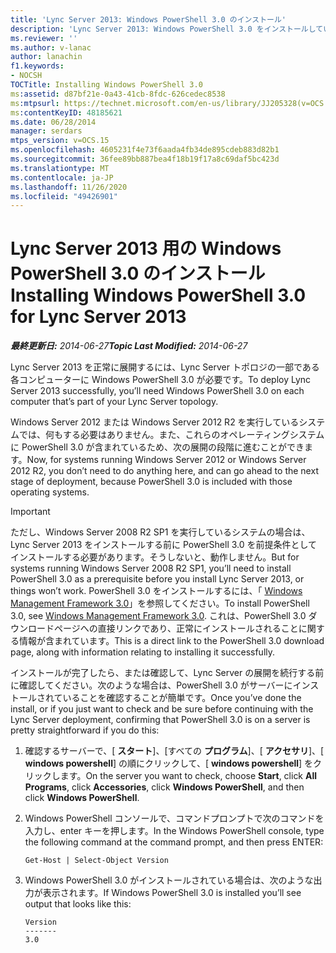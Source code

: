 ```yaml
---
title: 'Lync Server 2013: Windows PowerShell 3.0 のインストール'
description: 'Lync Server 2013: Windows PowerShell 3.0 をインストールしています。'
ms.reviewer: ''
ms.author: v-lanac
author: lanachin
f1.keywords:
- NOCSH
TOCTitle: Installing Windows PowerShell 3.0
ms:assetid: d87bf21e-0a43-41cb-8fdc-626cedec8538
ms:mtpsurl: https://technet.microsoft.com/en-us/library/JJ205328(v=OCS.15)
ms:contentKeyID: 48185621
ms.date: 06/28/2014
manager: serdars
mtps_version: v=OCS.15
ms.openlocfilehash: 4605231f4e73f6aada4fb34de895cdeb883d82b1
ms.sourcegitcommit: 36fee89bb887bea4f18b19f17a8c69daf5bc423d
ms.translationtype: MT
ms.contentlocale: ja-JP
ms.lasthandoff: 11/26/2020
ms.locfileid: "49426901"
---
```

# <a name="installing-windows-powershell-30-for-lync-server-2013"></a><span data-ttu-id="2d0e3-103">Lync Server 2013 用の Windows PowerShell 3.0 のインストール</span><span class="sxs-lookup"><span data-stu-id="2d0e3-103">Installing Windows PowerShell 3.0 for Lync Server 2013</span></span>

<div data-xmlns="http://www.w3.org/1999/xhtml">

<div class="topic" data-xmlns="http://www.w3.org/1999/xhtml" data-msxsl="urn:schemas-microsoft-com:xslt" data-cs="https://msdn.microsoft.com/">

<div data-asp="https://msdn2.microsoft.com/asp">



</div>

<div id="mainSection">

<div id="mainBody"><span data-ttu-id="2d0e3-104">

<span> </span></span><span class="sxs-lookup"><span data-stu-id="2d0e3-104">

<span> </span></span></span>

<span data-ttu-id="2d0e3-105">_**最終更新日:** 2014-06-27_</span><span class="sxs-lookup"><span data-stu-id="2d0e3-105">_**Topic Last Modified:** 2014-06-27_</span></span>

<span data-ttu-id="2d0e3-106">Lync Server 2013 を正常に展開するには、Lync Server トポロジの一部である各コンピューターに Windows PowerShell 3.0 が必要です。</span><span class="sxs-lookup"><span data-stu-id="2d0e3-106">To deploy Lync Server 2013 successfully, you’ll need Windows PowerShell 3.0 on each computer that’s part of your Lync Server topology.</span></span>

<span data-ttu-id="2d0e3-107">Windows Server 2012 または Windows Server 2012 R2 を実行しているシステムでは、何もする必要はありません。また、これらのオペレーティングシステムに PowerShell 3.0 が含まれているため、次の展開の段階に進むことができます。</span><span class="sxs-lookup"><span data-stu-id="2d0e3-107">Now, for systems running Windows Server 2012 or Windows Server 2012 R2, you don’t need to do anything here, and can go ahead to the next stage of deployment, because PowerShell 3.0 is included with those operating systems.</span></span>

<div>


> [!IMPORTANT]  
> <span data-ttu-id="2d0e3-108">ただし、Windows Server 2008 R2 SP1 を実行しているシステムの場合は、Lync Server 2013 をインストールする前に PowerShell 3.0 を前提条件としてインストールする必要があります。そうしないと、動作しません。</span><span class="sxs-lookup"><span data-stu-id="2d0e3-108">But for systems running Windows Server 2008 R2 SP1, you’ll need to install PowerShell 3.0 as a prerequisite before you install Lync Server 2013, or things won’t work.</span></span> <span data-ttu-id="2d0e3-109">PowerShell 3.0 をインストールするには、「 <A href="https://go.microsoft.com/fwlink/p/?linkid=329800">Windows Management Framework 3.0</A>」を参照してください。</span><span class="sxs-lookup"><span data-stu-id="2d0e3-109">To install PowerShell 3.0, see <A href="https://go.microsoft.com/fwlink/p/?linkid=329800">Windows Management Framework 3.0</A>.</span></span> <span data-ttu-id="2d0e3-110">これは、PowerShell 3.0 ダウンロードページへの直接リンクであり、正常にインストールされることに関する情報が含まれています。</span><span class="sxs-lookup"><span data-stu-id="2d0e3-110">This is a direct link to the PowerShell 3.0 download page, along with information relating to installing it successfully.</span></span>



</div>

<span data-ttu-id="2d0e3-111">インストールが完了したら、または確認して、Lync Server の展開を続行する前に確認してください。次のような場合は、PowerShell 3.0 がサーバーにインストールされていることを確認することが簡単です。</span><span class="sxs-lookup"><span data-stu-id="2d0e3-111">Once you’ve done the install, or if you just want to check and be sure before continuing with the Lync Server deployment, confirming that PowerShell 3.0 is on a server is pretty straightforward if you do this:</span></span>

1.  <span data-ttu-id="2d0e3-112">確認するサーバーで、[ **スタート**]、[すべての **プログラム**]、[ **アクセサリ**]、[ **windows powershell**] の順にクリックして、[ **windows powershell**] をクリックします。</span><span class="sxs-lookup"><span data-stu-id="2d0e3-112">On the server you want to check, choose **Start**, click **All Programs**, click **Accessories**, click **Windows PowerShell**, and then click **Windows PowerShell**.</span></span>

2.  <span data-ttu-id="2d0e3-113">Windows PowerShell コンソールで、コマンドプロンプトで次のコマンドを入力し、enter キーを押します。</span><span class="sxs-lookup"><span data-stu-id="2d0e3-113">In the Windows PowerShell console, type the following command at the command prompt, and then press ENTER:</span></span>
    
        Get-Host | Select-Object Version

3.  <span data-ttu-id="2d0e3-114">Windows PowerShell 3.0 がインストールされている場合は、次のような出力が表示されます。</span><span class="sxs-lookup"><span data-stu-id="2d0e3-114">If Windows PowerShell 3.0 is installed you’ll see output that looks like this:</span></span>
    
        Version
        -------
        3.0

<span data-ttu-id="2d0e3-115"></div>

<span> </span>

</div>

</div>

</span><span class="sxs-lookup"><span data-stu-id="2d0e3-115"></div>

<span> </span>

</div>

</div>

</span></span></div>

